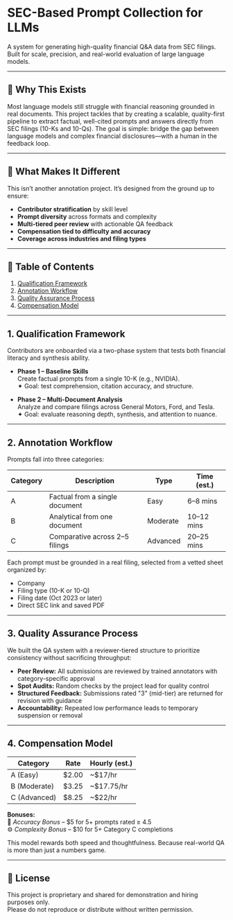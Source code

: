 # SEC-Based Prompt Collection for LLMs

A system for generating high-quality financial Q&A data from SEC filings. Built for scale, precision, and real-world evaluation of large language models.

---

## 📌 Why This Exists

Most language models still struggle with financial reasoning grounded in real documents. This project tackles that by creating a scalable, quality-first pipeline to extract factual, well-cited prompts and answers directly from SEC filings (10-Ks and 10-Qs). The goal is simple: bridge the gap between language models and complex financial disclosures—with a human in the feedback loop. 

---

## 🧠 What Makes It Different

This isn’t another annotation project. It’s designed from the ground up to ensure:
- **Contributor stratification** by skill level  
- **Prompt diversity** across formats and complexity  
- **Multi-tiered peer review** with actionable QA feedback  
- **Compensation tied to difficulty and accuracy**  
- **Coverage across industries and filing types**

---

## 🧭 Table of Contents

1. [Qualification Framework](#1-qualification-framework)  
2. [Annotation Workflow](#2-annotation-workflow)  
3. [Quality Assurance Process](#3-quality-assurance-process)  
4. [Compensation Model](#4-compensation-model)

---

## 1. Qualification Framework

Contributors are onboarded via a two-phase system that tests both financial literacy and synthesis ability.

- **Phase 1 – Baseline Skills**  
  Create factual prompts from a single 10-K (e.g., NVIDIA).  
  ✦ Goal: test comprehension, citation accuracy, and structure.

- **Phase 2 – Multi-Document Analysis**  
  Analyze and compare filings across General Motors, Ford, and Tesla.  
  ✦ Goal: evaluate reasoning depth, synthesis, and attention to nuance.

---

## 2. Annotation Workflow

Prompts fall into three categories:

| Category | Description                             | Type     | Time (est.) |
|----------|-----------------------------------------|----------|-------------|
| A        | Factual from a single document          | Easy     | 6–8 mins    |
| B        | Analytical from one document            | Moderate | 10–12 mins  |
| C        | Comparative across 2–5 filings          | Advanced | 20–25 mins  |

Each prompt must be grounded in a real filing, selected from a vetted sheet organized by:
- Company  
- Filing type (10-K or 10-Q)  
- Filing date (Oct 2023 or later)  
- Direct SEC link and saved PDF

---

## 3. Quality Assurance Process

We built the QA system with a reviewer-tiered structure to prioritize consistency without sacrificing throughput:

- **Peer Review:** All submissions are reviewed by trained annotators with category-specific approval  
- **Spot Audits:** Random checks by the project lead for quality control  
- **Structured Feedback:** Submissions rated "3" (mid-tier) are returned for revision with guidance  
- **Accountability:** Repeated low performance leads to temporary suspension or removal  

---

## 4. Compensation Model

| Category    | Rate   | Hourly (est.) |
|-------------|--------|---------------|
| A (Easy)    | $2.00  | ~$17/hr       |
| B (Moderate)| $3.25  | ~$17.75/hr    |
| C (Advanced)| $8.25  | ~$22/hr       |

**Bonuses:**  
🎯 *Accuracy Bonus* – $5 for 5+ prompts rated ≥ 4.5  
⚙️ *Complexity Bonus* – $10 for 5+ Category C completions

This model rewards both speed and thoughtfulness. Because real-world QA is more than just a numbers game.

---

## 🔗 License

This project is proprietary and shared for demonstration and hiring purposes only.  
Please do not reproduce or distribute without written permission.

